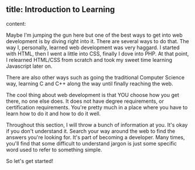 title: Introduction to Learning
----
content:

Maybe I'm jumping the gun here but one of the best ways to get into web development is by diving right into it. There are several ways to do that. The way I, personally, learned web development was very haggard. I started with HTML, then I went a little into CSS, finally I dove into PHP. At that point, I relearned HTML/CSS from scratch and took my sweet time learning Javascript later on.

There are also other ways such as going the traditional Computer Science way, learning C and C++ along the way until finally reaching the web.

The cool thing about web development is that YOU choose how you get there, no one else does. It does not have degree requirements, or certification requirements. You're pretty much in a place where you have to learn how to do it and how to do it well.

Throughout this section, I will throw a bunch of information at you. It's okay if you don't understand it. Search your way around the web to find the answers you're looking for. It's part of becoming a developer. Many times, you'll find that some difficult to understand jargon is just some specific word used to refer to something simple.

So let's get started!
